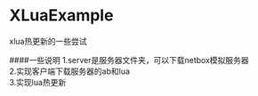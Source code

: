 # XLuaExample
xlua热更新的一些尝试  

####一些说明
1.server是服务器文件夹，可以下载netbox模拟服务器  
2.实现客户端下载服务器的ab和lua  
3.实现lua热更新
